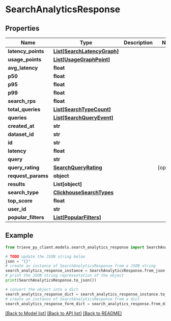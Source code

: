# SearchAnalyticsResponse


## Properties

Name | Type | Description | Notes
------------ | ------------- | ------------- | -------------
**latency_points** | [**List[SearchLatencyGraph]**](SearchLatencyGraph.md) |  | 
**usage_points** | [**List[UsageGraphPoint]**](UsageGraphPoint.md) |  | 
**avg_latency** | **float** |  | 
**p50** | **float** |  | 
**p95** | **float** |  | 
**p99** | **float** |  | 
**search_rps** | **float** |  | 
**total_queries** | [**List[SearchTypeCount]**](SearchTypeCount.md) |  | 
**queries** | [**List[SearchQueryEvent]**](SearchQueryEvent.md) |  | 
**created_at** | **str** |  | 
**dataset_id** | **str** |  | 
**id** | **str** |  | 
**latency** | **float** |  | 
**query** | **str** |  | 
**query_rating** | [**SearchQueryRating**](SearchQueryRating.md) |  | [optional] 
**request_params** | **object** |  | 
**results** | **List[object]** |  | 
**search_type** | [**ClickhouseSearchTypes**](ClickhouseSearchTypes.md) |  | 
**top_score** | **float** |  | 
**user_id** | **str** |  | 
**popular_filters** | [**List[PopularFilters]**](PopularFilters.md) |  | 

## Example

```python
from trieve_py_client.models.search_analytics_response import SearchAnalyticsResponse

# TODO update the JSON string below
json = "{}"
# create an instance of SearchAnalyticsResponse from a JSON string
search_analytics_response_instance = SearchAnalyticsResponse.from_json(json)
# print the JSON string representation of the object
print(SearchAnalyticsResponse.to_json())

# convert the object into a dict
search_analytics_response_dict = search_analytics_response_instance.to_dict()
# create an instance of SearchAnalyticsResponse from a dict
search_analytics_response_form_dict = search_analytics_response.from_dict(search_analytics_response_dict)
```
[[Back to Model list]](../README.md#documentation-for-models) [[Back to API list]](../README.md#documentation-for-api-endpoints) [[Back to README]](../README.md)


